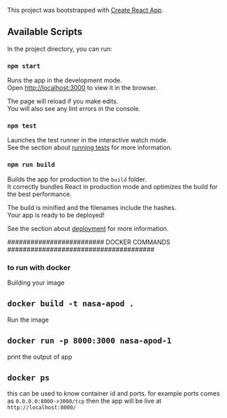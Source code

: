 This project was bootstrapped with [Create React App](https://github.com/facebook/create-react-app).

## Available Scripts

In the project directory, you can run:

### `npm start`

Runs the app in the development mode.<br />
Open [http://localhost:3000](http://localhost:3000) to view it in the browser.

The page will reload if you make edits.<br />
You will also see any lint errors in the console.

### `npm test`

Launches the test runner in the interactive watch mode.<br />
See the section about [running tests](https://facebook.github.io/create-react-app/docs/running-tests) for more information.

### `npm run build`

Builds the app for production to the `build` folder.<br />
It correctly bundles React in production mode and optimizes the build for the best performance.

The build is minified and the filenames include the hashes.<br />
Your app is ready to be deployed!

See the section about [deployment](https://facebook.github.io/create-react-app/docs/deployment) for more information.

######################### DOCKER COMMANDS ######################################

### to run with docker 

Building your image
## `docker build -t nasa-apod .`

Run the image
## `docker run -p 8000:3000 nasa-apod-1`

print the output of app 
## `docker ps`

this can be used to know container id and ports. 
for example ports comes as `0.0.0.0:8000->3000/tcp` then the app will be live at `http://localhost:8000/`

